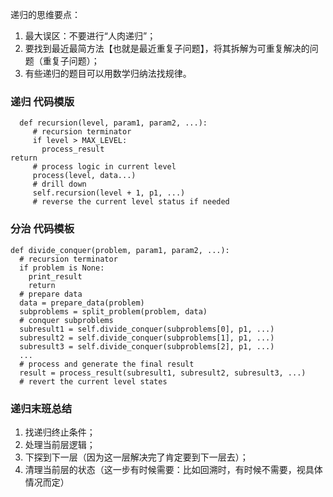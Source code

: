 递归的思维要点：
1. 最大误区：不要进行“人肉递归”；
2. 要找到最近最简方法【也就是最近重复子问题】，将其拆解为可重复解决的问题（重复子问题）；
3. 有些递归的题目可以用数学归纳法找规律。
   
### 递归 代码模版

```
  def recursion(level, param1, param2, ...):
     # recursion terminator
     if level > MAX_LEVEL:
       process_result
return
     # process logic in current level
     process(level, data...)
     # drill down
     self.recursion(level + 1, p1, ...)
     # reverse the current level status if needed
```

### 分治 代码模板
```
def divide_conquer(problem, param1, param2, ...):
  # recursion terminator
  if problem is None:
    print_result
    return
  # prepare data
  data = prepare_data(problem)
  subproblems = split_problem(problem, data)
  # conquer subproblems
  subresult1 = self.divide_conquer(subproblems[0], p1, ...)
  subresult2 = self.divide_conquer(subproblems[1], p1, ...)
  subresult3 = self.divide_conquer(subproblems[2], p1, ...)
  ...
  # process and generate the final result
  result = process_result(subresult1, subresult2, subresult3, ...)
  # revert the current level states
```
### 递归末班总结

1. 找递归终止条件；
2. 处理当前层逻辑；
3. 下探到下一层（因为这一层解决完了肯定要到下一层去）；
4. 清理当前层的状态（这一步有时候需要：比如回溯时，有时候不需要，视具体情况而定）



